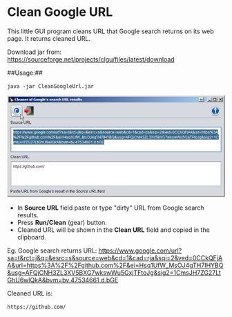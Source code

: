 Clean Google URL
================
This little GUI program cleans URL that Google search returns on its web page. 
It returns cleaned URL.

Download jar from: https://sourceforge.net/projects/clgu/files/latest/download 


##Usage:##

    java -jar CleanGoogleUrl.jar
	
![Image](CleanGoogleUrl/src/info/eucenje/tools/images/screen.png?raw=true)	
    
* In **Source URL** field paste or type "dirty" URL from Google search results.
* Press **Run/Clean** (gear) button.
* Cleaned URL will be shown in the **Clean URL** field and copied in the clipboard.

Eg. Google search returns URL: 
    https://www.google.com/url?sa=t&rct=j&q=&esrc=s&source=web&cd=1&cad=rja&sqi=2&ved=0CCkQFjAA&url=https%3A%2F%2Fgithub.com%2F&ei=Hsq1UfW_MsOJ4gTH7IHYBQ&usg=AFQjCNH3ZL3XV5BXG7wkswWu5GxjTFtoJg&sig2=1CmsJH7ZG27LtGhU6wlQkA&bvm=bv.47534661,d.bGE
    
Cleaned URL is:  

    https://github.com/  

